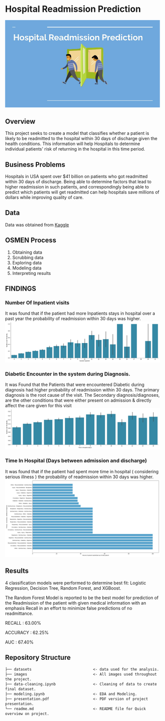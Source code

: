 

# Hospital Readmission Prediction
![Realtor Logo](https://github.com/avithekkc/hospital-readmission-classification/blob/main/images/P3-Project.jpg?raw=true)
## Overview
This project seeks to create a model that classifies whether a patient is likely to be readmitted to the hospital within 30 days of discharge given the health conditions. This information will help Hospitals to determine individual patients' risk of returning in the hospital in this time period.


## Business Problems
Hospitals in USA spent over $41 billion on patients who got readmitted within 30 days of discharge. Being able to determine factors that lead to higher readmission in such patients, and correspondingly being able to predict which patients will get readmitted can help hospitals save millions of dollars while improving quality of care.

## Data
Data was obtained from [Kaggle ](https://www.kaggle.com/brandao/diabetes)

## OSMEN Process

 1. Obtaining data
 2. Scrubbing data
 3. Exploring data
 4. Modeling data
 5. Interpreting results

## FINDINGS
### Number Of Inpatient visits

It was found that if the patient had more Inpatients stays in hospital over a past year the probability of readmission within 30 days was higher.
![Condition Vs Price](https://github.com/avithekkc/hospital-readmission-classification/blob/main/images/number_inpatient.jpg?raw=true)
### Diabetic Encounter in the system during Diagnosis.

It was Found that the Patients that were encountered Diabetic during diagnosis had higher probability of readmission within 30 days.
The primary diagnosis is the root cause of the visit. The Secondary diagnosis/diagnoses, are the other conditions that were either present on admission & directly affect the care given for this visit
![Condition Vs Price](https://github.com/avithekkc/hospital-readmission-classification/blob/main/images/time_in_hospital.jpg?raw=true)
### Time In Hospital (Days between admission and discharge)

It was found that if the patient had spent more time in hospital ( considering serious illness ) the probability of readmission within 30 days was higher.
![Condition Vs Price](https://github.com/avithekkc/hospital-readmission-classification/blob/main/images/diag.jpg?raw=true)

##  Results
4 classification models were performed to determine best fit:
Logistic Regression, Decision Tree, Random Forest, and XGBoost.

The Random Forest Model is reported to be the best model for prediction of the Readmission of the patient with given medical information with an emphasis Recall in an effort to minimize false predictions of no readmittance.

RECALL : 63.00%

ACCURACY : 62.25%

AUC : 67.40%


##   Repository Structure
```
├── datasets                            <- data used for the analysis.
├── images                              <- All images used throughout the project.
├── data-cleaning.ipynb                 <- Cleaning of data to create final dataset.
├── modeling.ipynb                      <- EDA and Modeling.
├── presentation.pdf                    <- PDF version of project presentation.
└── readme.md                           <- README file for Quick overview on project.
```
